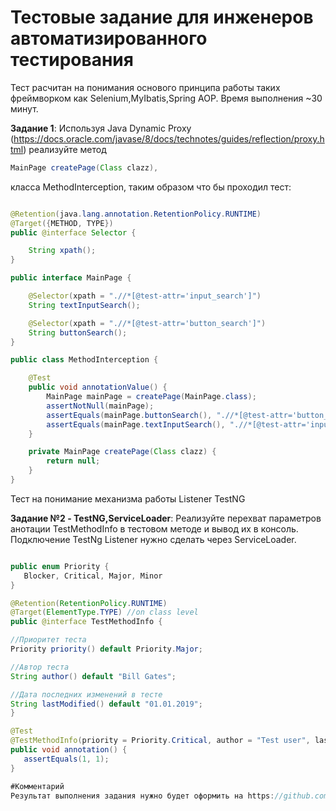 # Тестовые задание для инженеров автоматизированного тестирования


Тест расчитан на  понимания основого принципа работы таких фреймворком как Selenium,MyIbatis,Spring AOP. Время выполнения ~30 минут.

**Задание 1**:
Используя Java Dynamic Proxy (https://docs.oracle.com/javase/8/docs/technotes/guides/reflection/proxy.html)
реализуйте метод
 ``` java
 MainPage createPage(Class clazz),
 ```
класса MethodInterception, таким образом что бы проходил тест:
``` java

@Retention(java.lang.annotation.RetentionPolicy.RUNTIME)
@Target({METHOD, TYPE})
public @interface Selector {

    String xpath();
}

public interface MainPage {

    @Selector(xpath = ".//*[@test-attr='input_search']")
    String textInputSearch();

    @Selector(xpath = ".//*[@test-attr='button_search']")
    String buttonSearch();
}

public class MethodInterception {

    @Test
    public void annotationValue() {
        MainPage mainPage = createPage(MainPage.class);
        assertNotNull(mainPage);
        assertEquals(mainPage.buttonSearch(), ".//*[@test-attr='button_search']");
        assertEquals(mainPage.textInputSearch(), ".//*[@test-attr='input_search']");
    }

    private MainPage createPage(Class clazz) {
        return null;
    }
}
```

Тест на понимание механизма работы Listener TestNG 

**Задание №2 - TestNG,ServiceLoader**:
Реализуйте перехват параметров анотации TestMethodInfo  в тестовом методе и вывод их в консоль. Подключение TestNg Listener нужно сделать через ServiceLoader. 
 ``` java

public enum Priority {
    Blocker, Critical, Major, Minor
}

@Retention(RetentionPolicy.RUNTIME)
@Target(ElementType.TYPE) //on class level
public @interface TestMethodInfo {

//Приоритет теста
Priority priority() default Priority.Major;

//Автор теста	
String author() default "Bill Gates";

//Дата последних изменений в тесте
String lastModified() default "01.01.2019";
}

@Test
@TestMethodInfo(priority = Priority.Critical, author = "Test user", lastModified = "20.08.2019")
public void annotation() {
    assertEquals(1, 1);
}

#Комментарий
Результат выполнения задания нужно будет оформить на https://github.com/. В качестве ответа не нужно присылать ZIP архивов и наборов файлов, вы присылаете только ссылку на ваш репозиторий.
